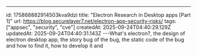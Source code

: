---
id: 175868882914503kva9dzi
title: "Electron Research in Desktop apps [Part 1]"
url: https://blog.securelayer7.net/electron-app-security-risks/
tags: ["appsec", "security", "cve"]
createdAt: 2025-09-24T04:40:29.129Z
updatedAt: 2025-09-24T04:40:31.143Z
---What's electron?, the design of electron desktop app, the story bug of the bug, the static code of the bug and how to find it, how to develop it and
